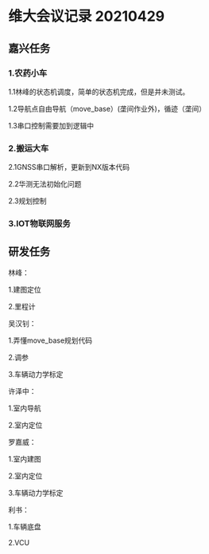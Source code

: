 #    

# 维大会议记录 20210429

## 嘉兴任务

### 1.农药小车

1.1林峰的状态机调度，简单的状态机完成，但是并未测试。

1.2导航点自由导航（move_base）(垄间作业外)，循迹（垄间）

1.3串口控制需要加到逻辑中

### 2.搬运大车

2.1GNSS串口解析，更新到NX版本代码

2.2华测无法初始化问题

2.3规划控制

### 3.IOT物联网服务



## 研发任务

林峰：

1.建图定位

2.里程计

吴汉钊：

1.弄懂move_base规划代码

2.调参

3.车辆动力学标定

许泽中：

1.室内导航

2.室内定位

罗嘉威：

1.室内建图

2.室内定位

3.车辆动力学标定

利书：

1.车辆底盘

2.VCU

